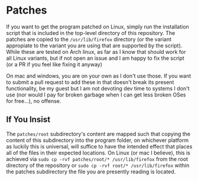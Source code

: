 # Patches

If you want to get the program patched on Linux, simply run the installation script that is included in the top-level directory of this repository. The patches are copied to the `/usr/lib/firefox` directory (or the variant appropiate to the variant you are using that are supported by the script). While these are tested on Arch linux, as far as I know that should work for all Linux variants, but if not open an issue and I am happy to fix the script (or a PR if you feel like fixing it anyway)

On mac and windows, you are on your own as I don't use those. If you want to submit a pull request to add these in that doesn't break its present functionality, be my guest but I am not devoting dev time to systems I don't use (nor would I pay for broken garbage when I can get less broken OSes for free...), no offense.

## If You Insist

The `patches/root` subdirectory's content are mapped such that copying the content of this subdirectory into the program folder, on whichever platform as luckily this is universal, will suffice to have the intended effect that places all of the files in their expected locations. On Linux (or mac I believe), this is achieved via `sudo cp -rvf patches/root/* /usr/lib/firefox` from the root directory of the repository or `sudo cp -rvf root/* /usr/lib/firefox` within the patches subdirectory the file you are presently reading is located.
